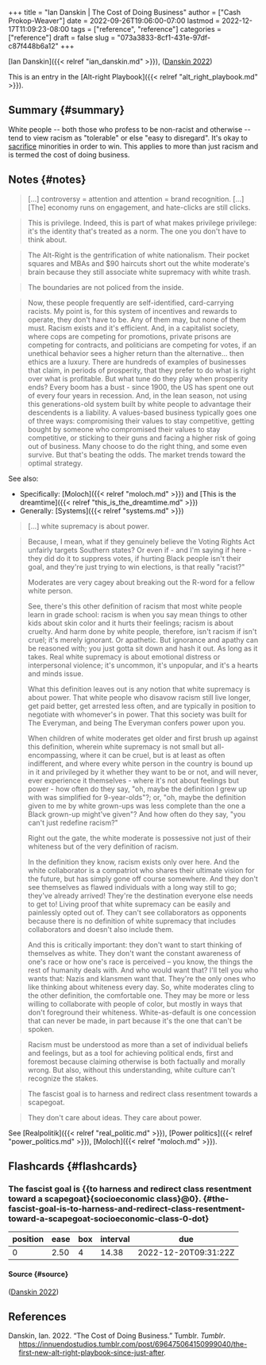 +++
title = "Ian Danskin | The Cost of Doing Business"
author = ["Cash Prokop-Weaver"]
date = 2022-09-26T19:06:00-07:00
lastmod = 2022-12-17T11:09:23-08:00
tags = ["reference", "reference"]
categories = ["reference"]
draft = false
slug = "073a3833-8cf1-431e-97df-c87f448b6a12"
+++

[Ian Danskin]({{< relref "ian_danskin.md" >}}), (<a href="#citeproc_bib_item_1">Danskin 2022</a>)

This is an entry in the [Alt-right Playbook]({{< relref "alt_right_playbook.md" >}}).


## Summary {#summary}

White people -- both those who profess to be non-racist and otherwise -- tend to view racism as "tolerable" or else "easy to disregard". It's okay to [sacrifice](https://knowyourmeme.com/memes/some-of-you-may-die) minorities in order to win. This applies to more than just racism and is termed the cost of doing business.


## Notes {#notes}

> [...] controversy = attention and attention = brand recognition. [...] [The] economy runs on engagement, and hate-clicks are still clicks.

<!--quoteend-->

> This is privilege. Indeed, this is part of what makes privilege privilege: it's the identity that's treated as a norm. The one you don't have to think about.

<!--quoteend-->

> The Alt-Right is the gentrification of white nationalism. Their pocket squares and MBAs and $90 haircuts short out the white moderate's brain because they still associate white supremacy with white trash.

<!--quoteend-->

> The boundaries are not policed from the inside.

<!--quoteend-->

> Now, these people frequently are self-identified, card-carrying racists. My point is, for this system of incentives and rewards to operate, they don't have to be. Any of them may, but none of them must. Racism exists and it's efficient. And, in a capitalist society, where cops are competing for promotions, private prisons are competing for contracts, and politicians are competing for votes, if an unethical behavior sees a higher return than the alternative… then ethics are a luxury. There are hundreds of examples of businesses that claim, in periods of prosperity, that they prefer to do what is right over what is profitable. But what tune do they play when prosperity ends? Every boom has a bust - since 1900, the US has spent one out of every four years in recession. And, in the lean season, not using this generations-old system built by white people to advantage their descendents is a liability. A values-based business typically goes one of three ways: compromising their values to stay competitive, getting bought by someone who compromised their values to stay competitive, or sticking to their guns and facing a higher risk of going out of business. Many choose to do the right thing, and some even survive. But that's beating the odds. The market trends toward the optimal strategy.

See also:

-   Specifically: [Moloch]({{< relref "moloch.md" >}}) and [This is the dreamtime]({{< relref "this_is_the_dreamtime.md" >}})
-   Generally: [Systems]({{< relref "systems.md" >}})

> [...] white supremacy is about power.

<!--quoteend-->

> Because, I mean, what if they genuinely believe the Voting Rights Act unfairly targets Southern states? Or even if - and I'm saying if here - they did do it to suppress votes, if hurting Black people isn't their goal, and they're just trying to win elections, is that really "racist?"
>
> Moderates are very cagey about breaking out the R-word for a fellow white person.
>
> See, there's this other definition of racism that most white people learn in grade school: racism is when you say mean things to other kids about skin color and it hurts their feelings; racism is about cruelty. And harm done by white people, therefore, isn't racism if isn't cruel; it's merely ignorant. Or apathetic. But ignorance and apathy can be reasoned with; you just gotta sit down and hash it out. As long as it takes. Real white supremacy is about emotional distress or interpersonal violence; it's uncommon, it's unpopular, and it's a hearts and minds issue.
>
> What this definition leaves out is any notion that white supremacy is about power. That white people who disavow racism still live longer, get paid better, get arrested less often, and are typically in position to negotiate with whomever's in power. That this society was built for The Everyman, and being The Everyman confers power upon you.
>
> When children of white moderates get older and first brush up against this definition, wherein white supremacy is not small but all-encompassing, where it can be cruel, but is at least as often indifferent, and where every white person in the country is bound up in it and privileged by it whether they want to be or not, and will never, ever experience it themselves - where it's not about feelings but power - how often do they say, "oh, maybe the definition I grew up with was simplified for 9-year-olds"?; or, "oh, maybe the definition given to me by white grown-ups was less complete than the one a Black grown-up might've given"? And how often do they say, "you can't just redefine racism?"
>
> Right out the gate, the white moderate is possessive not just of their whiteness but of the very definition of racism.
>
> In the definition they know, racism exists only over here. And the white collaborator is a compatriot who shares their ultimate vision for the future, but has simply gone off course somewhere. And they don't see themselves as flawed individuals with a long way still to go; they've already arrived! They're the destination everyone else needs to get to! Living proof that white supremacy can be easily and painlessly opted out of. They can't see collaborators as opponents because there is no definition of white supremacy that includes collaborators and doesn't also include them.
>
> And this is critically important: they don't want to start thinking of themselves as white. They don't want the constant awareness of one's race or how one's race is perceived – you know, the things the rest of humanity deals with. And who would want that? I'll tell you who wants that: Nazis and klansmen want that. They're the only ones who like thinking about whiteness every day. So, white moderates cling to the other definition, the comfortable one. They may be more or less willing to collaborate with people of color, but mostly in ways that don't foreground their whiteness. White-as-default is one concession that can never be made, in part because it's the one that can't be spoken.

<!--quoteend-->

> Racism must be understood as more than a set of individual beliefs and feelings, but as a tool for achieving political ends, first and foremost because claiming otherwise is both factually and morally wrong. But also, without this understanding, white culture can't recognize the stakes.

<!--quoteend-->

> The fascist goal is to harness and redirect class resentment towards a scapegoat.

<!--quoteend-->

> They don't care about ideas. They care about power.

See [Realpolitik]({{< relref "real_politic.md" >}}), [Power politics]({{< relref "power_politics.md" >}}), [Moloch]({{< relref "moloch.md" >}}).


## Flashcards {#flashcards}


### The fascist goal is {{to harness and redirect class resentment toward a scapegoat}{socioeconomic class}@0}. {#the-fascist-goal-is-to-harness-and-redirect-class-resentment-toward-a-scapegoat-socioeconomic-class-0-dot}

| position | ease | box | interval | due                  |
|----------|------|-----|----------|----------------------|
| 0        | 2.50 | 4   | 14.38    | 2022-12-20T09:31:22Z |


#### Source {#source}

(<a href="#citeproc_bib_item_1">Danskin 2022</a>)

## References

<style>.csl-entry{text-indent: -1.5em; margin-left: 1.5em;}</style><div class="csl-bib-body">
  <div class="csl-entry"><a id="citeproc_bib_item_1"></a>Danskin, Ian. 2022. “The Cost of Doing Business.” Tumblr. <i>Tumblr</i>. <a href="https://innuendostudios.tumblr.com/post/696475064150999040/the-first-new-alt-right-playbook-since-just-after">https://innuendostudios.tumblr.com/post/696475064150999040/the-first-new-alt-right-playbook-since-just-after</a>.</div>
</div>
